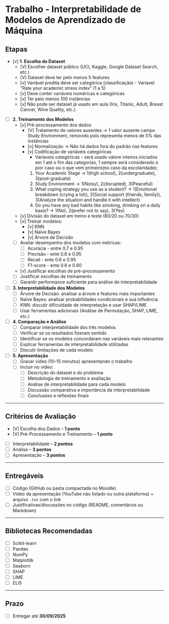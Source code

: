 # Trabalho - Interpretabilidade de Modelos de Aprendizado de Máquina

## Etapas

- [v] **1. Escolha do Dataset**
  - [V] Escolher dataset público (UCI, Kaggle, Google Dataset Search, etc.)
  - [V] Dataset deve ter pelo menos 5 features
  - [v] Variável predita deve ser categórica (classificação) - Variavel "Rate your academic stress index" (1 a 5) 
  - [v] Deve conter variáveis numéricas e categóricas
  - [v] Ter pelo menos 100 instâncias
  - [v] Não pode ser dataset já usado em aula (Iris, Titanic, Adult, Breast Cancer, Wine Quality, etc.)

- [ ] **2. Treinamento dos Modelos**
  - [v] Pré-processamento dos dados  
    - [V] Tratamento de valores ausentes  -> 1 valor ausente campo Study Environment, removido pois representa menos de 5% das instâncias
    - [v] Normalização  -> Não há dados fora do padrão nas features
    - [v] Codificação de variáveis categóricas 
        - Variaveís categóricas - será usado valore inteiros iniciados em 1 até o fim das categorias, 1 sempre será considerado o pior caso ou o que vem primeiro(no caso da escolaridade);
         1. Your Academic Stage -> 1(high school), 2(undergraduate), 3(post-graduate)
         2. Study Environment ->  1(Noisy), 2(disrupted), 3(Peaceful)
         3. What coping strategy you use as a student? -> 1(Emotional breakdown (crying a lot)), 2(Social support (friends, family)), 3(Analyze the situation and handle it with intellect)
         4. Do you have any bad habits like smoking, drinking on a daily basis? -> 1(No), 2(prefer not to say), 3(Yes)
  - [v] Divisão do dataset em treino e teste (80/20 ou 70/30)
  - [v] Treinar modelos:  
    - [v] KNN  
    - [v] Naïve Bayes  
    - [v] Árvore de Decisão  
  - [ ] Avaliar desempenho dos modelos com métricas:  
    - [ ] Acurácia  - entre 0.7 e 0.95
    - [ ] Precisão  - ente 0.6 e 0.95
    - [ ] Recall  - ente 0.6 e 0.95
    - [ ] F1-score  - ente 0.6 e 0.90
  - [v] Justificar escolhas de pré-processamento  
  - [ ] Justificar escolhas de treinamento
  - [ ] Garantir performance suficiente para análise de interpretabilidade

- [ ] **3. Interpretabilidade dos Modelos**
  - [ ] Árvore de Decisão: analisar a árvore e features mais importantes
  - [ ] Naïve Bayes: analisar probabilidades condicionais e sua influência
  - [ ] KNN: discutir dificuldade de interpretação e usar SHAP/LIME
  - [ ] Usar ferramentas adicionais (Análise de Permutação, SHAP, LIME, etc.)

- [ ] **4. Comparação e Análise**
  - [ ] Comparar interpretabilidade dos três modelos
  - [ ] Verificar se os resultados fizeram sentido
  - [ ] Identificar se os modelos concordaram nas variáveis mais relevantes
  - [ ] Explicar ferramentas de interpretabilidade utilizadas
  - [ ] Discutir limitações de cada modelo

- [ ] **5. Apresentação**
  - [ ] Gravar vídeo (10–15 minutos) apresentando o trabalho
  - [ ] Incluir no vídeo:
    - [ ] Descrição do dataset e do problema
    - [ ] Metodologia de treinamento e avaliação
    - [ ] Análise de interpretabilidade para cada modelo
    - [ ] Discussão comparativa e importância da interpretabilidade
    - [ ] Conclusões e reflexões finais

---

## Critérios de Avaliação
- [V] Escolha dos Dados – **1 ponto**
- [V] Pré-Processamento e Treinamento – **1 ponto**
- [ ] Interpretabilidade – **2 pontos**
- [ ] Análise – **3 pontos**
- [ ] Apresentação – **3 pontos**

---

## Entregáveis
- [ ] Código (GitHub ou pasta compactada no Moodle)
- [ ] Vídeo da apresentação (YouTube não listado ou outra plataforma) + arquivo `.txt` com o link
- [ ] Justificativas/discussões no código (README, comentários ou Markdown)

---

## Bibliotecas Recomendadas
- [ ] Scikit-learn
- [ ] Pandas
- [ ] NumPy
- [ ] Matplotlib
- [ ] Seaborn  
- [ ] SHAP  
- [ ] LIME  
- [ ] ELI5  

---

## Prazo
- [ ] Entregar até **30/09/2025**
